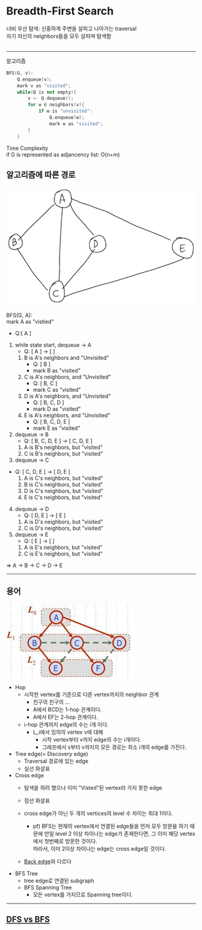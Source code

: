 # Breadth-First Search
너비 우선 탐색: 신중하게 주변을 살피고 나아가는 traversal    
자기 자신의 neighbors들을 모두 살피며 탐색함    
<br>

---

알고리즘
```c++
BFS(G, v):
    Q.enqueue(v);
    mark v as "visited";
    while(Q is not empty){
        v <- Q.dequeue();
        for w ∈ neighbors(v){
            if w is "unvisited":
                Q.enqueue(w);
                mark w as "visited";
        }
    }
```

Time Complexity    
if G is represented as adjancency list:  O(n+m)    

## 알고리즘에 따른 경로
![DFS](./img/Graph_DFS.JPG)    

BFS(G, A):    
mark A as "vistied"
- Q:[ A ]
1. while state start, dequeue -> A
    - Q: [ A ] -> [ ]
    1. B is A's neighbors and "Unvisited"
        - Q: [ B ]
        - mark B as "visited"
    2. C is A's neighbors, and "Unvisited"
        - Q: [ B, C ]
        - mark C as "visited"
    3. D is A's neighbors, and "Unvisited"
        - Q: [ B, C, D ]
        - mark D as "visited"
    4. E is A's neighbors, and "Unvisited"
        - Q: [ B, C, D, E ]
        - mark E as "visited"
2. dequeue -> B
    - Q: [ B, C, D, E ] -> [ C, D, E ]
    1. A is B's neighbors, but "visited"
    2. C is B's neighbors, but "visited"
3. dequeue -> C
 - Q: [ C, D, E ] -> [ D, E ]
    1. A is C's neighbors, but "visited"
    2. B is C's neighbors, but "visited"
    3. D is C's neighbors, but "visited"
    4. E is C's neighbors, but "visited"
4. dequeue -> D
    - Q: [ D, E ] -> [ E ]
    1. A is D's neighbors, but "visited"
    2. C is D's neighbors, but "visited"
5. dequeue -> E
    - Q: [ E ] -> [ ]
    1. A is E's neighbors, but "visited"
    2. C is E's neighbors, but "visited"

=> A -> B -> C -> D -> E

---

## 용어
![BFS2](./img/BFS2.JPG)
- Hop
    - 시작한 vertex를 기준으로 다른 vertex까지의 neighbor 관계
        - 친구의 친구의 ... 
        - A에서 BCD는 1-hop 관계이다.
        - A에서 EF는 2-hop 관계이다. 
    - i-hop 관계까지 edge의 수는 i개 이다.
        - L_i에서 임의의 vertex v에 대해
            - 시작 vertex부터 v까지 edge의 수는 i개이다.
            - 그래프에서 s부터 v까지의 모든 경로는 최소 i개의 edge를 가진다.
- Tree edge(= Discovery edge)
    - Traversal 경로에 있는 edge
    - 실선 화살표
- Cross edge
    - 탐색을 하려 했으나 이미 "Visted"된 vertex라 가지 못한 edge
    - 점선 화살표
    - cross edge가 아닌 두 개의 vertices의 level 수 차이는 최대 1이다.
        - pf) BFS는 현재의 vertex에서 연결된 edge들을 먼저 모두 방문을 하기 때문에 만일 level 2 이상 차이나는 edge가 존재한다면, 그 이미 해당 vertex에서 첫번째로 방문한 것이다.    
        따라서, 이미 2이상 차이나는 edge는 cross edge일 것이다.
    
    - [Back edge](./DFS.md/#Back_edge)와 다르다
- BFS Tree
    - tree edge로 연결된 subgraph
    - BFS Spanning Tree
        - 모든 vertex를 가지므로 Spanning tree이다.
---
## [DFS vs BFS](./Graph.md/#DFS_vs_BFS)